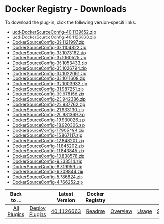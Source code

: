 
# Docker Registry - Downloads

To download the plug-in, click the following version-specifi links.
- [ucd-DockerSourceConfig-40.1139652.zip](https://raw.githubusercontent.com/UrbanCode/IBM-UCD-PLUGINS/main/files/DockerSourceConfig/ucd-DockerSourceConfig-40.1139652.zip)
- [ucd-DockerSourceConfig-40.1126663.zip](https://raw.githubusercontent.com/UrbanCode/IBM-UCD-PLUGINS/main/files/DockerSourceConfig/ucd-DockerSourceConfig-40.1126663.zip)
- [DockerSourceConfig-39.1121997.zip](https://raw.githubusercontent.com/UrbanCode/IBM-UCD-PLUGINS/main/files/DockerSourceConfig/DockerSourceConfig-39.1121997.zip)
- [DockerSourceConfig-38.1104822.zip](https://raw.githubusercontent.com/UrbanCode/IBM-UCD-PLUGINS/main/files/DockerSourceConfig/DockerSourceConfig-38.1104822.zip)
- [DockerSourceConfig-38.1073162.zip](https://raw.githubusercontent.com/UrbanCode/IBM-UCD-PLUGINS/main/files/DockerSourceConfig/DockerSourceConfig-38.1073162.zip)
- [DockerSourceConfig-37.1060525.zip](https://raw.githubusercontent.com/UrbanCode/IBM-UCD-PLUGINS/main/files/DockerSourceConfig/DockerSourceConfig-37.1060525.zip)
- [DockerSourceConfig-36.1053433.zip](https://raw.githubusercontent.com/UrbanCode/IBM-UCD-PLUGINS/main/files/DockerSourceConfig/DockerSourceConfig-36.1053433.zip)
- [DockerSourceConfig-35.1026794.zip](https://raw.githubusercontent.com/UrbanCode/IBM-UCD-PLUGINS/main/files/DockerSourceConfig/DockerSourceConfig-35.1026794.zip)
- [DockerSourceConfig-34.1022061.zip](https://raw.githubusercontent.com/UrbanCode/IBM-UCD-PLUGINS/main/files/DockerSourceConfig/DockerSourceConfig-34.1022061.zip)
- [DockerSourceConfig-33.1011608.zip](https://raw.githubusercontent.com/UrbanCode/IBM-UCD-PLUGINS/main/files/DockerSourceConfig/DockerSourceConfig-33.1011608.zip)
- [DockerSourceConfig-32.1003933.zip](https://raw.githubusercontent.com/UrbanCode/IBM-UCD-PLUGINS/main/files/DockerSourceConfig/DockerSourceConfig-32.1003933.zip)
- [DockerSourceConfig-31.987251.zip](https://raw.githubusercontent.com/UrbanCode/IBM-UCD-PLUGINS/main/files/DockerSourceConfig/DockerSourceConfig-31.987251.zip)
- [DockerSourceConfig-30.975156.zip](https://raw.githubusercontent.com/UrbanCode/IBM-UCD-PLUGINS/main/files/DockerSourceConfig/DockerSourceConfig-30.975156.zip)
- [DockerSourceConfig-23.942386.zip](https://raw.githubusercontent.com/UrbanCode/IBM-UCD-PLUGINS/main/files/DockerSourceConfig/DockerSourceConfig-23.942386.zip)
- [DockerSourceConfig-22.937762.zip](https://raw.githubusercontent.com/UrbanCode/IBM-UCD-PLUGINS/main/files/DockerSourceConfig/DockerSourceConfig-22.937762.zip)
- [DockerSourceConfig-21.933130.zip](https://raw.githubusercontent.com/UrbanCode/IBM-UCD-PLUGINS/main/files/DockerSourceConfig/DockerSourceConfig-21.933130.zip)
- [DockerSourceConfig-20.931369.zip](https://raw.githubusercontent.com/UrbanCode/IBM-UCD-PLUGINS/main/files/DockerSourceConfig/DockerSourceConfig-20.931369.zip)
- [DockerSourceConfig-19.930026.zip](https://raw.githubusercontent.com/UrbanCode/IBM-UCD-PLUGINS/main/files/DockerSourceConfig/DockerSourceConfig-19.930026.zip)
- [DockerSourceConfig-18.920306.zip](https://raw.githubusercontent.com/UrbanCode/IBM-UCD-PLUGINS/main/files/DockerSourceConfig/DockerSourceConfig-18.920306.zip)
- [DockerSourceConfig-17.905484.zip](https://raw.githubusercontent.com/UrbanCode/IBM-UCD-PLUGINS/main/files/DockerSourceConfig/DockerSourceConfig-17.905484.zip)
- [DockerSourceConfig-15.867117.zip](https://raw.githubusercontent.com/UrbanCode/IBM-UCD-PLUGINS/main/files/DockerSourceConfig/DockerSourceConfig-15.867117.zip)
- [DockerSourceConfig-12.848201.zip](https://raw.githubusercontent.com/UrbanCode/IBM-UCD-PLUGINS/main/files/DockerSourceConfig/DockerSourceConfig-12.848201.zip)
- [DockerSourceConfig-11.845202.zip](https://raw.githubusercontent.com/UrbanCode/IBM-UCD-PLUGINS/main/files/DockerSourceConfig/DockerSourceConfig-11.845202.zip)
- [DockerSourceConfig-11.843845.zip](https://raw.githubusercontent.com/UrbanCode/IBM-UCD-PLUGINS/main/files/DockerSourceConfig/DockerSourceConfig-11.843845.zip)
- [DockerSourceConfig-10.838578.zip](https://raw.githubusercontent.com/UrbanCode/IBM-UCD-PLUGINS/main/files/DockerSourceConfig/DockerSourceConfig-10.838578.zip)
- [DockerSourceConfig-9.833514.zip](https://raw.githubusercontent.com/UrbanCode/IBM-UCD-PLUGINS/main/files/DockerSourceConfig/DockerSourceConfig-9.833514.zip)
- [DockerSourceConfig-8.819959.zip](https://raw.githubusercontent.com/UrbanCode/IBM-UCD-PLUGINS/main/files/DockerSourceConfig/DockerSourceConfig-8.819959.zip)
- [DockerSourceConfig-6.809844.zip](https://raw.githubusercontent.com/UrbanCode/IBM-UCD-PLUGINS/main/files/DockerSourceConfig/DockerSourceConfig-6.809844.zip)
- [DockerSourceConfig-5.786824.zip](https://raw.githubusercontent.com/UrbanCode/IBM-UCD-PLUGINS/main/files/DockerSourceConfig/DockerSourceConfig-5.786824.zip)
- [DockerSourceConfig-4.766252.zip](https://raw.githubusercontent.com/UrbanCode/IBM-UCD-PLUGINS/main/files/DockerSourceConfig/DockerSourceConfig-4.766252.zip)

|Back to ...||Latest Version|Docker Registry ||||
| :---: | :---: | :---: | :---: | :---: | :---: | :---: |
|[All Plugins](../../index.md)|[Deploy Plugins](../README.md)|[40.1126663](https://raw.githubusercontent.com/UrbanCode/IBM-UCD-PLUGINS/main/files/DockerSourceConfig/ucd-DockerSourceConfig-40.1126663.zip)|[Readme](README.md)|[Overview](overview.md)|[Usage](usage.md)|[Settings](settings.md)|
